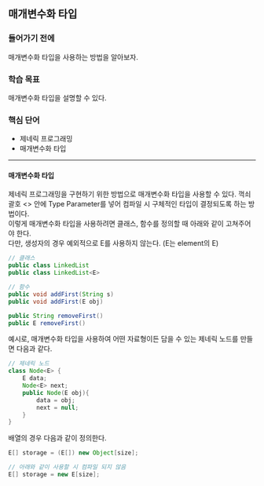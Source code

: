## 매개변수화 타입

### 들어가기 전에
매개변수화 타입을 사용하는 방법을 알아보자.

### 학습 목표
매개변수화 타입을 설명할 수 있다.

### 핵심 단어
- 제네릭 프로그래밍 
- 매개변수화 타입

---
#### 매개변수화 타입
제네릭 프로그래밍을 구현하기 위한 방법으로 매개변수화 타입을 사용할 수 있다. 꺽쇠 괄호 <> 안에 Type Parameter를 넣어 컴파일 시 구체적인 타입이 결정되도록 하는 방법이다.   
이렇게 매개변수화 타입을 사용하려면 클래스, 함수를 정의할 때 아래와 같이 고쳐주어야 한다.   
다만, 생성자의 경우 예외적으로 E를 사용하지 않는다. (E는 element의 E)
```java
// 클래스
public class LinkedList
public class LinkedList<E>

// 함수
public void addFirst(String s)
public void addFirst(E obj)

public String removeFirst()
public E removeFirst()
```

예시로, 매개변수화 타입을 사용하여 어떤 자료형이든 담을 수 있는 제네릭 노드를 만들면 다음과 같다.
```java
// 제네릭 노드
class Node<E> {
    E data;
    Node<E> next;
    public Node(E obj){
    	data = obj;
        next = null;
    }
}
```

배열의 경우 다음과 같이 정의한다.
```java
E[] storage = (E[]) new Object[size];

// 아래와 같이 사용할 시 컴파일 되지 않음
E[] storage = new E[size];
```
